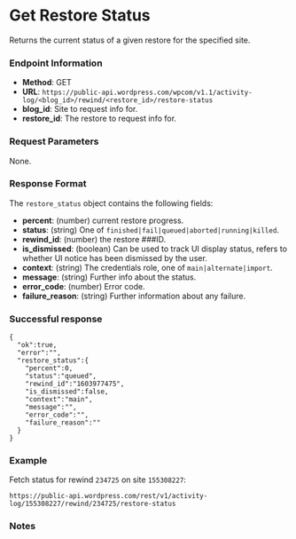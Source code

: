 # Get Restore Status

Returns the current status of a given restore for the specified site.

### Endpoint Information

- __Method__: GET
- __URL__: `https://public-api.wordpress.com/wpcom/v1.1/activity-log/<blog_id>/rewind/<restore_id>/restore-status`
- __blog_id__: Site to request info for.
- __restore_id__: The restore to request info for.

### Request Parameters

None.

### Response Format

The `restore_status` object contains the following fields:
- __percent__: (number) current restore progress.
- __status__: (string) One of `finished|fail|queued|aborted|running|killed`.
- __rewind_id__: (number) the restore 
###ID.
- __is_dismissed__: (boolean) Can be used to track UI display status, refers to whether UI notice has been dismissed by the user.
- __context__: (string) The credentials role, one of `main|alternate|import`.
- __message__: (string) Further info about the status.
- __error_code__: (number) Error code.
- __failure_reason__: (string) Further information about any failure.

### Successful response

```
{
  "ok":true,
  "error":"",
  "restore_status":{
    "percent":0,
    "status":"queued",
    "rewind_id":"1603977475",
    "is_dismissed":false,
    "context":"main",
    "message":"",
    "error_code":"",
    "failure_reason":""
  }
}
```

### Example

Fetch status for rewind `234725` on site `155308227`:

`https://public-api.wordpress.com/rest/v1/activity-log/155308227/rewind/234725/restore-status`

### Notes
